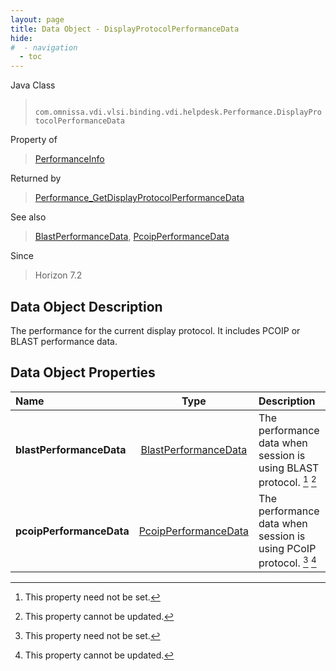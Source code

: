 ```yaml
---
layout: page
title: Data Object - DisplayProtocolPerformanceData
hide:
#  - navigation
  - toc
---
```






Java Class
> ` com.omnissa.vdi.vlsi.binding.vdi.helpdesk.Performance.DisplayProtocolPerformanceData`

Property of
> [PerformanceInfo](vdi.helpdesk.Performance.PerformanceInfo.md#field_detail)

Returned by
> [Performance_GetDisplayProtocolPerformanceData](vdi.helpdesk.Performance.md#getDisplayProtocolPerformanceData)

See also
> [BlastPerformanceData](vdi.helpdesk.Performance.BlastPerformanceData.md), [PcoipPerformanceData](vdi.helpdesk.Performance.PcoipPerformanceData.md)

Since
> Horizon 7.2


## Data Object Description

The performance for the current display protocol. It includes PCOIP or BLAST performance data.

## Data Object Properties

 Name | Type | Description
:---|:---:|:---
**blastPerformanceData**| [BlastPerformanceData](vdi.helpdesk.Performance.BlastPerformanceData.md)|  The performance data when session is using BLAST protocol. [^1] [^2]
**pcoipPerformanceData**| [PcoipPerformanceData](vdi.helpdesk.Performance.PcoipPerformanceData.md)|  The performance data when session is using PCoIP protocol. [^1] [^2]


 


[^1]: This property need not be set.
[^2]: This property cannot be updated.